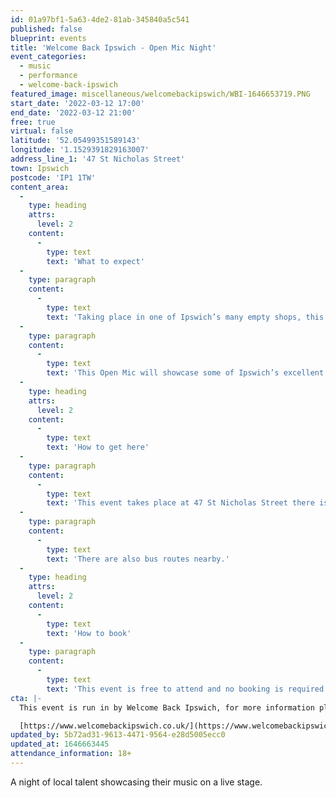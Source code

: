```yaml
---
id: 01a97bf1-5a63-4de2-81ab-345840a5c541
published: false
blueprint: events
title: 'Welcome Back Ipswich - Open Mic Night'
event_categories:
  - music
  - performance
  - welcome-back-ipswich
featured_image: miscellaneous/welcomebackipswich/WBI-1646653719.PNG
start_date: '2022-03-12 17:00'
end_date: '2022-03-12 21:00'
free: true
virtual: false
latitude: '52.05499351589143'
longitude: '1.1529391829163007'
address_line_1: '47 St Nicholas Street'
town: Ipswich
postcode: 'IP1 1TW'
content_area:
  -
    type: heading
    attrs:
      level: 2
    content:
      -
        type: text
        text: 'What to expect'
  -
    type: paragraph
    content:
      -
        type: text
        text: 'Taking place in one of Ipswich’s many empty shops, this is a chance to see how these empty spaces can be used in a variety of different ways. '
  -
    type: paragraph
    content:
      -
        type: text
        text: 'This Open Mic will showcase some of Ipswich’s excellent local talent on stage and also some of our local small businesses who will be using ChIp spaces in future. And just for fun, some very colourful and fun street performances too!'
  -
    type: heading
    attrs:
      level: 2
    content:
      -
        type: text
        text: 'How to get here'
  -
    type: paragraph
    content:
      -
        type: text
        text: 'This event takes place at 47 St Nicholas Street there is car parking two to three minute walk from the venue outside at Cardinal park.'
  -
    type: paragraph
    content:
      -
        type: text
        text: 'There are also bus routes nearby.'
  -
    type: heading
    attrs:
      level: 2
    content:
      -
        type: text
        text: 'How to book'
  -
    type: paragraph
    content:
      -
        type: text
        text: 'This event is free to attend and no booking is required.'
cta: |-
  This event is run in by Welcome Back Ipswich, for more information please visit:

  [https://www.welcomebackipswich.co.uk/](https://www.welcomebackipswich.co.uk/)
updated_by: 5b72ad31-9613-4471-9564-e28d5005ecc0
updated_at: 1646663445
attendance_information: 18+
---
```

A night of local talent showcasing their music on a live stage.